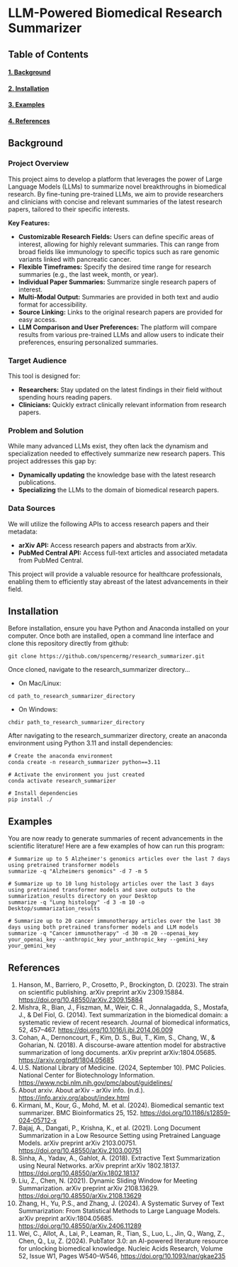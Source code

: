 # **LLM-Powered Biomedical Research Summarizer**

## Table of Contents 
#### [1. Background](#background)
#### [2. Installation](#installation)
#### [3. Examples](#examples)
#### [4. References](#references)


<a id="background"></a>
## **Background**
### **Project Overview**

This project aims to develop a platform that leverages the power of Large Language Models (LLMs) to summarize novel breakthroughs in biomedical research. By fine-tuning pre-trained LLMs, we aim to provide researchers and clinicians with concise and relevant summaries of the latest research papers, tailored to their specific interests.

**Key Features:**

* **Customizable Research Fields:** Users can define specific areas of interest, allowing for highly relevant summaries. This can range from broad fields like immunology to specific topics such as rare genomic variants linked with pancreatic cancer.  
* **Flexible Timeframes:** Specify the desired time range for research summaries (e.g., the last week, month, or year).  
* **Individual Paper Summaries:** Summarize single research papers of interest.  
* **Multi-Modal Output:** Summaries are provided in both text and audio format for accessibility.  
* **Source Linking:** Links to the original research papers are provided for easy access.  
* **LLM Comparison and User Preferences:** The platform will compare results from various pre-trained LLMs and allow users to indicate their preferences, ensuring personalized summaries.

### **Target Audience**

This tool is designed for:

* **Researchers:** Stay updated on the latest findings in their field without spending hours reading papers.  
* **Clinicians:** Quickly extract clinically relevant information from research papers.

### **Problem and Solution**

While many advanced LLMs exist, they often lack the dynamism and specialization needed to effectively summarize new research papers. This project addresses this gap by:

* **Dynamically updating** the knowledge base with the latest research publications.  
* **Specializing** the LLMs to the domain of biomedical research papers.

### **Data Sources**

We will utilize the following APIs to access research papers and their metadata:

* **arXiv API:** Access research papers and abstracts from arXiv.  
* **PubMed Central API:** Access full-text articles and associated metadata from PubMed Central.

This project will provide a valuable resource for healthcare professionals, enabling them to efficiently stay abreast of the latest advancements in their field.


<a id="installation"></a>
## **Installation**

Before installation, ensure you have Python and Anaconda installed on your computer. Once both are installed, open a command line interface and clone this repository directly from github:

`git clone https://github.com/spencermg/research_summarizer.git`

Once cloned, navigate to the research_summarizer directory...

- On Mac/Linux:

`cd path_to_research_summarizer_directory`

- On Windows:

`chdir path_to_research_summarizer_directory`

After navigating to the research_summarizer directory, create an anaconda environment using Python 3.11 and install dependencies:

```shell
# Create the anaconda environment
conda create -n research_summarizer python==3.11

# Activate the environment you just created
conda activate research_summarizer

# Install dependencies
pip install ./
```

<a id="examples"></a>
## **Examples**

You are now ready to generate summaries of recent advancements in the scientific literature! Here are a few examples of how can run this program:

```shell
# Summarize up to 5 Alzheimer's genomics articles over the last 7 days using pretrained transformer models
summarize -q "Alzheimers genomics" -d 7 -m 5

# Summarize up to 10 lung histology articles over the last 3 days using pretrained transformer models and save outputs to the summarization_results directory on your Desktop
summarize -q "Lung histology" -d 3 -m 10 -o Desktop/summarization_results

# Summarize up to 20 cancer immunotherapy articles over the last 30 days using both pretrained transformer models and LLM models
summarize -q "Cancer immunotherapy" -d 30 -m 20 --openai_key your_openai_key --anthropic_key your_anthropic_key --gemini_key your_gemini_key
```

<a id="referenecs"></a>
## **References**

1. Hanson, M., Barriero, P., Crosetto, P., Brockington, D. (2023). The strain on scientific publishing. arXiv preprint arXiv 2309.15884. https://doi.org/10.48550/arXiv.2309.15884
2. Mishra, R., Bian, J., Fiszman, M., Weir, C. R., Jonnalagadda, S., Mostafa, J., & Del Fiol, G. (2014). Text summarization in the biomedical domain: a systematic review of recent research. Journal of biomedical informatics, 52, 457–467. https://doi.org/10.1016/j.jbi.2014.06.009
3. Cohan, A., Dernoncourt, F., Kim, D. S., Bui, T., Kim, S., Chang, W., & Goharian, N. (2018). A discourse-aware attention model for abstractive summarization of long documents. arXiv preprint arXiv:1804.05685. https://arxiv.org/pdf/1804.05685
4. U.S. National Library of Medicine. (2024, September 10). PMC Policies. National Center for Biotechnology Information. https://www.ncbi.nlm.nih.gov/pmc/about/guidelines/
5. About arxiv. About arXiv - arXiv info. (n.d.). https://info.arxiv.org/about/index.html
6. Kirmani, M., Kour, G., Mohd, M. et al. (2024). Biomedical semantic text summarizer. BMC Bioinformatics 25, 152. https://doi.org/10.1186/s12859-024-05712-x
7. Bajaj, A., Dangati, P., Krishna, K., et al. (2021). Long Document Summarization in a Low Resource Setting using Pretrained Language Models. arXiv preprint arXiv 2103.00751. https://doi.org/10.48550/arXiv.2103.00751
8. Sinha, A., Yadav, A., Gahlot, A. (2018). Extractive Text Summarization using Neural Networks. arXiv preprint arXiv 1802.18137. https://doi.org/10.48550/arXiv.1802.18137
9. Liu, Z., Chen, N. (2021). Dynamic Sliding Window for Meeting Summarization. arXiv preprint arXiv 2108.13629. https://doi.org/10.48550/arXiv.2108.13629
10. Zhang, H., Yu, P.S., and Zhang, J. (2024). A Systematic Survey of Text Summarization: From Statistical Methods to Large Language Models. arXiv preprint arXiv:1804.05685. https://doi.org/10.48550/arXiv.2406.11289
11. Wei, C., Allot, A., Lai, P., Leaman, R., Tian, S., Luo, L., Jin, Q., Wang, Z., Chen, Q., Lu, Z. (2024). PubTator 3.0: an AI-powered literature resource for unlocking biomedical knowledge. Nucleic Acids Research, Volume 52, Issue W1, Pages W540–W546, https://doi.org/10.1093/nar/gkae235

